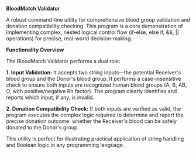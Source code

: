 **BloodMatch Validator**

A robust command-line utility for comprehensive blood group validation and donation compatibility checking. This program is a core demonstration of implementing complex, nested logical control flow (if-else, else if, &&, || operations) for precise, real-world decision-making.

**Functionality Overview**

The BloodMatch Validator performs a dual role:

**1. Input Validation:** It accepts two string inputs—the potential Receiver's blood group and the Donor's blood group. It performs a case-insensitive check to ensure both inputs are recognized human blood groups (A, B, AB, O, with positive/negative Rh factor). The program clearly identifies and reports which input, if any, is invalid.

**2. Donation Compatibility Check:** If both inputs are verified as valid, the program executes the complex logic required to determine and report the precise donation outcome: whether the Receiver's blood can be safely donated to the Donor's group.

This utility is perfect for illustrating practical application of string handling and Boolean logic in any programming language.
